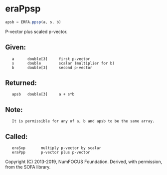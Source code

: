 # eraPpsp

```js
apsb = ERFA.ppsp(a, s, b)
```

P-vector plus scaled p-vector.

## Given:
```
   a      double[3]     first p-vector
   s      double        scalar (multiplier for b)
   b      double[3]     second p-vector
```

## Returned:
```
   apsb   double[3]     a + s*b
```

## Note:
```
   It is permissible for any of a, b and apsb to be the same array.
```

## Called:
```
   eraSxp       multiply p-vector by scalar
   eraPpp       p-vector plus p-vector
```

Copyright (C) 2013-2019, NumFOCUS Foundation.
Derived, with permission, from the SOFA library.
